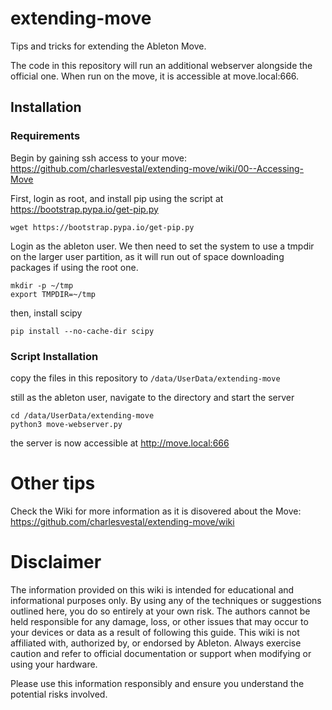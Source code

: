# extending-move

Tips and tricks for extending the Ableton Move.

The code in this repository will run an additional webserver alongside the official one. When run on the move, it is accessible at move.local:666.

## Installation

### Requirements
Begin by gaining ssh access to your move: <https://github.com/charlesvestal/extending-move/wiki/00--Accessing-Move>

First, login as root, and install pip using the script at <https://bootstrap.pypa.io/get-pip.py>

`wget https://bootstrap.pypa.io/get-pip.py`

Login as the ableton user. We then need to set the system to use a tmpdir on the larger user partition, as it will run out of space downloading packages if using the root one.

```
mkdir -p ~/tmp
export TMPDIR=~/tmp
```

then, install scipy

`pip install --no-cache-dir scipy`

### Script Installation

copy the files in this repository to `/data/UserData/extending-move`

still as the ableton user, navigate to the directory and start the server

```
cd /data/UserData/extending-move
python3 move-webserver.py
```

the server is now accessible at http://move.local:666
# Other tips

Check the Wiki for more information as it is disovered about the Move: <https://github.com/charlesvestal/extending-move/wiki>

# Disclaimer

The information provided on this wiki is intended for educational and informational purposes only. By using any of the techniques or suggestions outlined here, you do so entirely at your own risk. The authors cannot be held responsible for any damage, loss, or other issues that may occur to your devices or data as a result of following this guide. This wiki is not affiliated with, authorized by, or endorsed by Ableton. Always exercise caution and refer to official documentation or support when modifying or using your hardware.

Please use this information responsibly and ensure you understand the potential risks involved.
